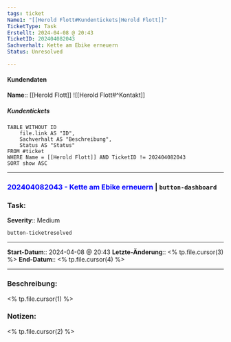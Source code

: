 ```yaml
---
tags: ticket
Name1: "[[Herold Flott#Kundentickets|Herold Flott]]"
TicketType: Task
Erstellt: 2024-04-08 @ 20:43  
TicketID: 202404082043
Sachverhalt: Kette am Ebike erneuern
Status: Unresolved

---
```


#### Kundendaten


**Name**:: [[Herold Flott]]
![[Herold Flott#^Kontakt]]

##### Kundentickets
```dataview
TABLE WITHOUT ID
	file.link AS "ID",
	Sachverhalt AS "Beschreibung",
	Status AS "Status"
FROM #ticket 
WHERE Name = [[Herold Flott]] AND TicketID != 202404082043
SORT show ASC
```

---

### <font color="blue">202404082043 - Kette am Ebike erneuern</font>  |  `button-dashboard`

### Task:

**Severity**:: Medium

`button-ticketresolved`

---

**Start-Datum**:: 2024-04-08 @ 20:43 
**Letzte-Änderung**:: <% tp.file.cursor(3) %>
**End-Datum**:: <% tp.file.cursor(4) %>

---

### Beschreibung:

<% tp.file.cursor(1) %>

### Notizen:

<% tp.file.cursor(2) %>
